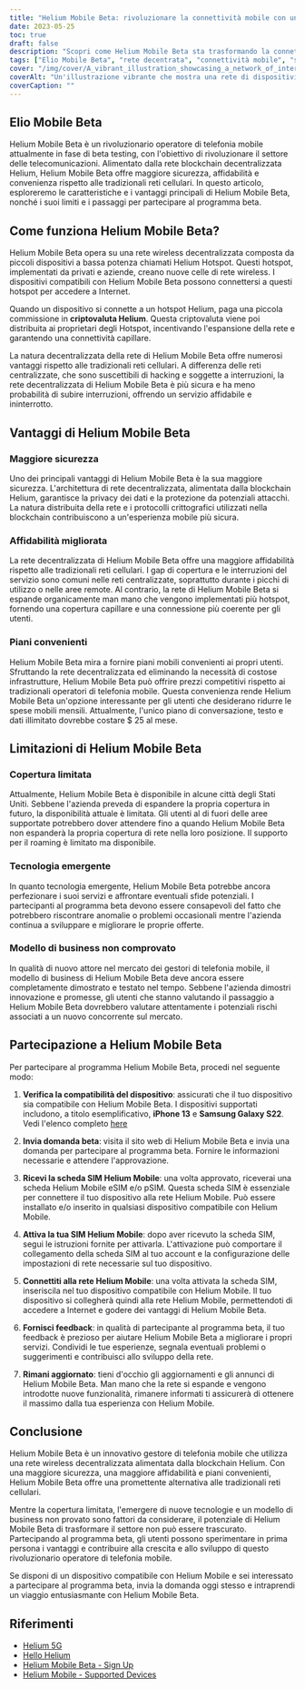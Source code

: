 ```yaml
---
title: "Helium Mobile Beta: rivoluzionare la connettività mobile con una rete decentralizzata"
date: 2023-05-25
toc: true
draft: false
description: "Scopri come Helium Mobile Beta sta trasformando la connettività mobile con la sua rete decentralizzata, garantendo sicurezza, affidabilità e convenienza per gli utenti."
tags: ["Elio Mobile Beta", "rete decentrata", "connettività mobile", "sicuro", "affidabile", "piani convenienti", "Punti caldi dell'elio", "Blockchain di elio", "programma beta", "rete senza fili", "reti cellulari", "operatore di telefonia mobile", "innovazione", "tecnologia", "espansione della rete", "feedback degli utenti", "sconvolgimento del settore", "Dispositivo compatibile con Helium Mobile", "applicazione", "tecnologia emergente"]
cover: "/img/cover/A_vibrant_illustration_showcasing_a_network_of_interconnected_devices.png"
coverAlt: "Un'illustrazione vibrante che mostra una rete di dispositivi interconnessi con il marchio Helium Mobile, che simboleggia l'approccio innovativo e decentralizzato alla connettività mobile."
coverCaption: ""
---
```

## Elio Mobile Beta

Helium Mobile Beta è un rivoluzionario operatore di telefonia mobile attualmente in fase di beta testing, con l'obiettivo di rivoluzionare il settore delle telecomunicazioni. Alimentato dalla rete blockchain decentralizzata Helium, Helium Mobile Beta offre maggiore sicurezza, affidabilità e convenienza rispetto alle tradizionali reti cellulari. In questo articolo, esploreremo le caratteristiche e i vantaggi principali di Helium Mobile Beta, nonché i suoi limiti e i passaggi per partecipare al programma beta.

## Come funziona Helium Mobile Beta?

Helium Mobile Beta opera su una rete wireless decentralizzata composta da piccoli dispositivi a bassa potenza chiamati Helium Hotspot. Questi hotspot, implementati da privati e aziende, creano nuove celle di rete wireless. I dispositivi compatibili con Helium Mobile Beta possono connettersi a questi hotspot per accedere a Internet.

Quando un dispositivo si connette a un hotspot Helium, paga una piccola commissione in **criptovaluta Helium**. Questa criptovaluta viene poi distribuita ai proprietari degli Hotspot, incentivando l'espansione della rete e garantendo una connettività capillare.

La natura decentralizzata della rete di Helium Mobile Beta offre numerosi vantaggi rispetto alle tradizionali reti cellulari. A differenza delle reti centralizzate, che sono suscettibili di hacking e soggette a interruzioni, la rete decentralizzata di Helium Mobile Beta è più sicura e ha meno probabilità di subire interruzioni, offrendo un servizio affidabile e ininterrotto.

## Vantaggi di Helium Mobile Beta

### Maggiore sicurezza

Uno dei principali vantaggi di Helium Mobile Beta è la sua maggiore sicurezza. L'architettura di rete decentralizzata, alimentata dalla blockchain Helium, garantisce la privacy dei dati e la protezione da potenziali attacchi. La natura distribuita della rete e i protocolli crittografici utilizzati nella blockchain contribuiscono a un'esperienza mobile più sicura.

### Affidabilità migliorata

La rete decentralizzata di Helium Mobile Beta offre una maggiore affidabilità rispetto alle tradizionali reti cellulari. I gap di copertura e le interruzioni del servizio sono comuni nelle reti centralizzate, soprattutto durante i picchi di utilizzo o nelle aree remote. Al contrario, la rete di Helium Mobile Beta si espande organicamente man mano che vengono implementati più hotspot, fornendo una copertura capillare e una connessione più coerente per gli utenti.

### Piani convenienti

Helium Mobile Beta mira a fornire piani mobili convenienti ai propri utenti. Sfruttando la rete decentralizzata ed eliminando la necessità di costose infrastrutture, Helium Mobile Beta può offrire prezzi competitivi rispetto ai tradizionali operatori di telefonia mobile. Questa convenienza rende Helium Mobile Beta un'opzione interessante per gli utenti che desiderano ridurre le spese mobili mensili. Attualmente, l'unico piano di conversazione, testo e dati illimitato dovrebbe costare $ 25 al mese.

## Limitazioni di Helium Mobile Beta

### Copertura limitata

Attualmente, Helium Mobile Beta è disponibile in alcune città degli Stati Uniti. Sebbene l'azienda preveda di espandere la propria copertura in futuro, la disponibilità attuale è limitata. Gli utenti al di fuori delle aree supportate potrebbero dover attendere fino a quando Helium Mobile Beta non espanderà la propria copertura di rete nella loro posizione. Il supporto per il roaming è limitato ma disponibile.

### Tecnologia emergente

In quanto tecnologia emergente, Helium Mobile Beta potrebbe ancora perfezionare i suoi servizi e affrontare eventuali sfide potenziali. I partecipanti al programma beta devono essere consapevoli del fatto che potrebbero riscontrare anomalie o problemi occasionali mentre l'azienda continua a sviluppare e migliorare le proprie offerte.

### Modello di business non comprovato

In qualità di nuovo attore nel mercato dei gestori di telefonia mobile, il modello di business di Helium Mobile Beta deve ancora essere completamente dimostrato e testato nel tempo. Sebbene l'azienda dimostri innovazione e promesse, gli utenti che stanno valutando il passaggio a Helium Mobile Beta dovrebbero valutare attentamente i potenziali rischi associati a un nuovo concorrente sul mercato.

## Partecipazione a Helium Mobile Beta

Per partecipare al programma Helium Mobile Beta, procedi nel seguente modo:

1. **Verifica la compatibilità del dispositivo**: assicurati che il tuo dispositivo sia compatibile con Helium Mobile Beta. I dispositivi supportati includono, a titolo esemplificativo, **iPhone 13** e **Samsung Galaxy S22**. Vedi l'elenco completo [here](https://support.hellohelium.com/en/articles/7240207-supported-devices)

2. **Invia domanda beta**: visita il sito web di Helium Mobile Beta e invia una domanda per partecipare al programma beta. Fornire le informazioni necessarie e attendere l'approvazione.

3. **Ricevi la scheda SIM Helium Mobile**: una volta approvato, riceverai una scheda Helium Mobile eSIM e/o pSIM. Questa scheda SIM è essenziale per connettere il tuo dispositivo alla rete Helium Mobile. Può essere installato e/o inserito in qualsiasi dispositivo compatibile con Helium Mobile.

4. **Attiva la tua SIM Helium Mobile**: dopo aver ricevuto la scheda SIM, segui le istruzioni fornite per attivarla. L'attivazione può comportare il collegamento della scheda SIM al tuo account e la configurazione delle impostazioni di rete necessarie sul tuo dispositivo.

5. **Connettiti alla rete Helium Mobile**: una volta attivata la scheda SIM, inseriscila nel tuo dispositivo compatibile con Helium Mobile. Il tuo dispositivo si collegherà quindi alla rete Helium Mobile, permettendoti di accedere a Internet e godere dei vantaggi di Helium Mobile Beta.

6. **Fornisci feedback**: in qualità di partecipante al programma beta, il tuo feedback è prezioso per aiutare Helium Mobile Beta a migliorare i propri servizi. Condividi le tue esperienze, segnala eventuali problemi o suggerimenti e contribuisci allo sviluppo della rete.

7. **Rimani aggiornato**: tieni d'occhio gli aggiornamenti e gli annunci di Helium Mobile Beta. Man mano che la rete si espande e vengono introdotte nuove funzionalità, rimanere informati ti assicurerà di ottenere il massimo dalla tua esperienza con Helium Mobile.

## Conclusione

Helium Mobile Beta è un innovativo gestore di telefonia mobile che utilizza una rete wireless decentralizzata alimentata dalla blockchain Helium. Con una maggiore sicurezza, una maggiore affidabilità e piani convenienti, Helium Mobile Beta offre una promettente alternativa alle tradizionali reti cellulari.

Mentre la copertura limitata, l'emergere di nuove tecnologie e un modello di business non provato sono fattori da considerare, il potenziale di Helium Mobile Beta di trasformare il settore non può essere trascurato. Partecipando al programma beta, gli utenti possono sperimentare in prima persona i vantaggi e contribuire alla crescita e allo sviluppo di questo rivoluzionario operatore di telefonia mobile.

Se disponi di un dispositivo compatibile con Helium Mobile e sei interessato a partecipare al programma beta, invia la domanda oggi stesso e intraprendi un viaggio entusiasmante con Helium Mobile Beta.

## Riferimenti

- [Helium 5G](https://www.helium.com/5G)
- [Hello Helium](https://hellohelium.com/)
- [Helium Mobile Beta - Sign Up](https://hellohelium.com/waitlist)
- [Helium Mobile - Supported Devices](https://support.hellohelium.com/en/articles/7240207-supported-devices)
